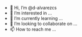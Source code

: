 - 👋 Hi, I’m @d-alvarezcs
- 👀 I’m interested in ...
- 🌱 I’m currently learning ...
- 💞️ I’m looking to collaborate on ...
- 📫 How to reach me ...

<!---
d-alvarezcs/d-alvarezcs is a ✨ special ✨ repository because its `README.md` (this file) appears on your GitHub profile.
You can click the Preview link to take a look at your changes.
--->
